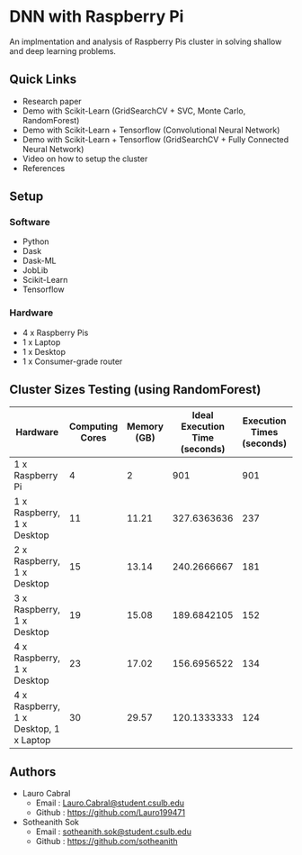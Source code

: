 # DNN with Raspberry Pi
 An implmentation and analysis of Raspberry Pis cluster in solving shallow and deep learning problems.
 ## Quick Links
  - Research paper
  - Demo with Scikit-Learn (GridSearchCV + SVC, Monte Carlo, RandomForest)
  - Demo with Scikit-Learn + Tensorflow (Convolutional Neural Network)
  - Demo with Scikit-Learn + Tensorflow (GridSearchCV + Fully Connected Neural Network)
  - Video on how to setup the cluster
  - References
 ## Setup
  ### Software
   - Python
   - Dask
   - Dask-ML
   - JobLib
   - Scikit-Learn
   - Tensorflow
  ### Hardware
   - 4 x Raspberry Pis
   - 1 x Laptop
   - 1 x Desktop
   - 1 x Consumer-grade router
 ## Cluster Sizes Testing (using RandomForest)
  Hardware                               | Computing Cores | Memory (GB) | Ideal Execution Time (seconds) | Execution Times (seconds) | Scalability 
  -------------------------------------- | --------------- | ----------- | ------------------------------ | ------------------------- | -----------
  1 x Raspberry Pi                       | 4               | 2           | 901                            | 901                       | 1            
  1 x Raspberry, 1 x Desktop             | 11              | 11.21       | 327.6363636                    | 237                       | 1.382431914            
  2 x Raspberry, 1 x Desktop             | 15              | 13.14       | 240.2666667                    | 181                       | 1.327440147            
  3 x Raspberry, 1 x Desktop             | 19              | 15.08       | 189.6842105                    | 152                       | 1.247922438            
  4 x Raspberry, 1 x Desktop             | 23              | 17.02       | 156.6956522                    | 134                       | 1.169370539            
  4 x Raspberry, 1 x Desktop, 1 x Laptop | 30              | 29.57       | 120.1333333                    | 124                       | 0.968817204
 ## Authors
  - Lauro Cabral
    - Email  : Lauro.Cabral@student.csulb.edu
    - Github : https://github.com/Lauro199471
  - Sotheanith Sok
    - Email  : sotheanith.sok@student.csulb.edu
    - Github : https://github.com/sotheanith
